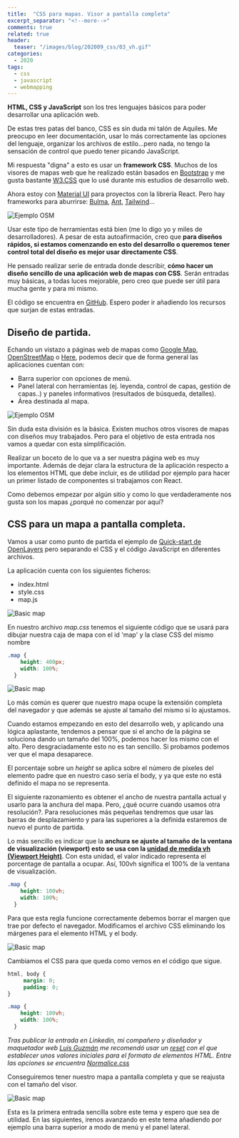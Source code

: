 ```yaml
---
title:  "CSS para mapas. Visor a pantalla completa"
excerpt_separator: "<!--more-->"
comments: true
related: true
header:
  teaser: "/images/blog/202009_css/03_vh.gif" 
categories: 
  - 2020
tags:
  - css
  - javascript
  - webmapping
---
```



**HTML, CSS y JavaScript** son los tres lenguajes básicos para poder desarrollar una aplicación web.

De estas tres patas del banco, CSS es sin duda mi talón de Aquiles. Me preocupo en leer documentación, usar lo más correctamente las opciones del lenguaje, organizar los archivos de estilo...pero nada, no tengo la sensación de control que puedo tener picando JavaScript.

Mi respuesta "digna" a esto es usar un **framework CSS**. Muchos de los visores de mapas web que he realizado están basados en  [Bootstrap](https:/getbootstrap.com/) y me gusta bastante [W3.CSS](https:/www.w3schools.com/w3css/defaulT.asp) que lo usé durante mis estudios de desarrollo web.

Ahora estoy con [Material UI](https:/material-ui.com/) para proyectos con la librería React. Pero hay frameworks para aburrirse: [Bulma](https:/bulma.io/), [Ant](https:/ant.design/), [Tailwind](https:/tailwindcss.com/)...

![Ejemplo OSM](/images/blog/202009_css/01_material_UI.png)


Usar este tipo de herramientas está bien (me lo digo yo y miles de desarrolladores). A pesar de esta autoafirmación, creo que **para diseños rápidos, si estamos comenzando en esto del desarrollo o queremos tener control total del diseño es mejor usar directamente CSS**. 

He pensado realizar serie de entrada donde describir, **cómo hacer un diseño sencillo de una aplicación web de mapas con CSS**. Serán entradas muy básicas, a todas luces mejorable, pero creo que puede ser útil para mucha gente y para mi mismo.

El código se encuentra en [GitHub](https:/github.com/sigdeletras/css-map).  Espero poder ir añadiendo los recursos que surjan de estas entradas.

## Diseño de partida.

Echando un vistazo a páginas web de mapas como [Google Map](https:/www.google.es/maps/preview), [OpenStreetMap](https:/www.openstreetmap.org/search?query=roma#map=10/41.8992/12.5450&layers=C) o [Here](https:/wego.here.com/?x=ep&map=40.4172,-3.684,10,normal), podemos decir que de forma general las aplicaciones cuentan con:
- Barra superior con opciones de menú.
- Panel lateral con herramientas (ej. leyenda, control de capas, gestión de capas..) y paneles informativos (resultados de búsqueda, detalles).
- Área destinada al mapa.

![Ejemplo OSM](/images/blog/202009_css/01_osm.png)

Sin duda esta división es la básica. Existen muchos otros visores de mapas con diseños muy trabajados. Pero para el objetivo de esta entrada nos vamos a quedar con esta simplificación. 

Realizar un boceto de lo que va a ser nuestra página web es muy importante. Además de dejar clara la estructura de la aplicación respecto a los elementos HTML que debe incluir, es de utilidad por ejemplo para hacer un primer listado de componentes si trabajamos con React.

Como debemos empezar por algún sitio y como lo que verdaderamente nos gusta son los mapas ¿porqué no comenzar por aquí?

## CSS para un mapa a pantalla completa.

Vamos a usar como punto de partida el ejemplo de [Quick-start de OpenLayers](https:/openlayers.org/en/latest/doc/quickstart.html) pero separando el CSS y el código JavaScript en diferentes archivos.

La aplicación cuenta con los siguientes ficheros:
- index.html
- style.css
- map.js

![Basic map](/images/blog/202009_css/01_index.png)


En nuestro archivo *map.css* tenemos el siguiente código que se usará para dibujar nuestra caja de mapa con el id 'map' y la clase CSS del mismo nombre

```css
.map {
    height: 400px;
    width: 100%;
  }
```

![Basic map](/images/blog/202009_css/02_basic_map.png)

Lo más común es querer que nuestro mapa ocupe la extensión completa del navegador y que además se ajuste al tamaño del mismo si lo ajustamos.

Cuando estamos empezando en esto del desarrollo web, y aplicando una lógica aplastante, tendemos a pensar que si el ancho de la página se soluciona dando un tamaño del 100%, podemos hacer los mismo con el alto. Pero desgraciadamente esto no es tan sencillo. Si probamos podemos ver que el mapa desaparece.

El porcentaje sobre un *height* se aplica sobre el número de píxeles del elemento padre que en nuestro caso sería el body, y ya que este no está definido el mapa no se representa. 

El siguiente razonamiento es obtener el ancho de nuestra pantalla actual y usarlo para la anchura del mapa. Pero,  ¿qué ocurre cuando usamos otra resolución?. Para resoluciones más pequeñas tendremos que usar las barras de desplazamiento y para las superiores a la definida estaremos de nuevo el punto de partida.

Lo más sencillo es indicar que la **anchura se ajuste al tamaño de la ventana de visualización (viewport)  esto se usa con la [unidad de medida vh (Viewport Height)](https://www.sitepoint.com/css-viewport-units-quick-start/)**. Con esta unidad, el valor indicado representa el porcentage de pantalla a ocupar. Así, 100vh significa el 100% de la ventana de visualización.

```css
.map {
    height: 100vh;
    width: 100%;
  }
```

Para que esta regla funcione correctamente debemos borrar el margen que trae por defecto el navegador. Modificamos el archivo CSS eliminando los márgenes para el elemento HTML y el body.


![Basic map](/images/blog/202009_css/02_margenes.png)

Cambiamos el CSS para que queda como vemos en el código que sigue. 


```css
html, body {
     margin: 0; 
     padding: 0; 
}

.map {
    height: 100vh;
    width: 100%;
  }
```

*Tras publicar la entrada en Linkedin, mi compañero y diseñador y maquetador web [Luis Guzmán](https://www.linkedin.com/in/luis-guzm%C3%A1n-rubio-a426435b/) me recomendó usar un [reset](https://es.wikipedia.org/wiki/Reset_CSS) con el que establecer unos valores iniciales para el formato de elementos HTML. Entre las opciones se encuentra [Normalice.css](https://necolas.github.io/normalize.css/)*

Conseguiremos tener nuestro mapa a pantalla completa y que se reajusta con el tamaño del visor.

![Basic map](/images/blog/202009_css/03_vh.gif)

Esta es la primera entrada sencilla sobre este tema y espero que sea de utilidad. En las siguientes, irenos avanzando en este tema añadiendo por ejemplo una barra superior a modo de menú y el panel lateral.



